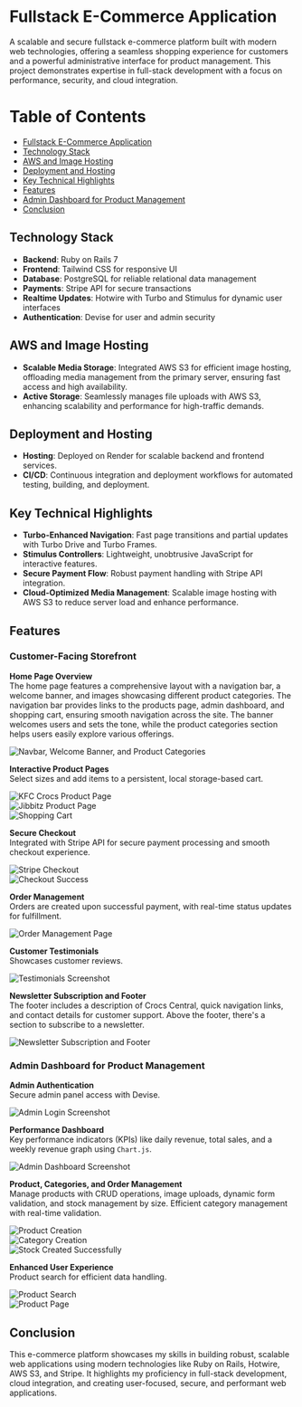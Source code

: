 # Fullstack E-Commerce Application

A scalable and secure fullstack e-commerce platform built with modern web technologies, offering a seamless shopping experience for customers and a powerful administrative interface for product management. This project demonstrates expertise in full-stack development with a focus on performance, security, and cloud integration.

# Table of Contents

- [Fullstack E-Commerce Application](#fullstack-e-commerce-application)
- [Technology Stack](#technology-stack)
- [AWS and Image Hosting](#aws-and-image-hosting)
- [Deployment and Hosting](#deployment-and-hosting)
- [Key Technical Highlights](#key-technical-highlights)
- [Features](#features)
- [Admin Dashboard for Product Management](#admin-dashboard-for-product-management)
- [Conclusion](#conclusion)

## Technology Stack

- **Backend**: Ruby on Rails 7
- **Frontend**: Tailwind CSS for responsive UI
- **Database**: PostgreSQL for reliable relational data management
- **Payments**: Stripe API for secure transactions
- **Realtime Updates**: Hotwire with Turbo and Stimulus for dynamic user interfaces
- **Authentication**: Devise for user and admin security

## AWS and Image Hosting

- **Scalable Media Storage**: Integrated AWS S3 for efficient image hosting, offloading media management from the primary server, ensuring fast access and high availability.
- **Active Storage**: Seamlessly manages file uploads with AWS S3, enhancing scalability and performance for high-traffic demands.

## Deployment and Hosting

- **Hosting**: Deployed on Render for scalable backend and frontend services.
- **CI/CD**: Continuous integration and deployment workflows for automated testing, building, and deployment.

## Key Technical Highlights

- **Turbo-Enhanced Navigation**: Fast page transitions and partial updates with Turbo Drive and Turbo Frames.
- **Stimulus Controllers**: Lightweight, unobtrusive JavaScript for interactive features.
- **Secure Payment Flow**: Robust payment handling with Stripe API integration.
- **Cloud-Optimized Media Management**: Scalable image hosting with AWS S3 to reduce server load and enhance performance.

## Features

### Customer-Facing Storefront

**Home Page Overview**  
The home page features a comprehensive layout with a navigation bar, a welcome banner, and images showcasing different product categories. The navigation bar provides links to the products page, admin dashboard, and shopping cart, ensuring smooth navigation across the site. The banner welcomes users and sets the tone, while the product categories section helps users easily explore various offerings.

![Navbar, Welcome Banner, and Product Categories](https://raw.githubusercontent.com/dyeung2/ecom-platform/main/app/assets/images/home-top.png)

**Interactive Product Pages**  
Select sizes and add items to a persistent, local storage-based cart.

![KFC Crocs Product Page](https://raw.githubusercontent.com/dyeung2/ecom-platform/main/app/assets/images/kfc-crocs.png)  
![Jibbitz Product Page](https://raw.githubusercontent.com/dyeung2/ecom-platform/main/app/assets/images/jibbitz-page.png)  
![Shopping Cart](https://raw.githubusercontent.com/dyeung2/ecom-platform/main/app/assets/images/cart-page.png)

**Secure Checkout**  
Integrated with Stripe API for secure payment processing and smooth checkout experience.

![Stripe Checkout](https://raw.githubusercontent.com/dyeung2/ecom-platform/main/app/assets/images/stripe-checkout.png)  
![Checkout Success](https://raw.githubusercontent.com/dyeung2/ecom-platform/main/app/assets/images/checkout-success.png)

**Order Management**  
Orders are created upon successful payment, with real-time status updates for fulfillment.

![Order Management Page](https://raw.githubusercontent.com/dyeung2/ecom-platform/main/app/assets/images/orders.png)

**Customer Testimonials**  
Showcases customer reviews.

![Testimonials Screenshot](https://raw.githubusercontent.com/dyeung2/ecom-platform/main/app/assets/images/home-mid.png)

**Newsletter Subscription and Footer**  
The footer includes a description of Crocs Central, quick navigation links, and contact details for customer support. Above the footer, there's a section to subscribe to a newsletter.

![Newsletter Subscription and Footer](https://raw.githubusercontent.com/dyeung2/ecom-platform/main/app/assets/images/home-bottom.png)

### Admin Dashboard for Product Management

**Admin Authentication**  
Secure admin panel access with Devise.

![Admin Login Screenshot](https://raw.githubusercontent.com/dyeung2/ecom-platform/main/app/assets/images/sign-in.png)

**Performance Dashboard**  
Key performance indicators (KPIs) like daily revenue, total sales, and a weekly revenue graph using `Chart.js`.

![Admin Dashboard Screenshot](https://raw.githubusercontent.com/dyeung2/ecom-platform/main/app/assets/images/dashboard.png)

**Product, Categories, and Order Management**  
Manage products with CRUD operations, image uploads, dynamic form validation, and stock management by size. Efficient category management with real-time validation.

![Product Creation](https://raw.githubusercontent.com/dyeung2/ecom-platform/main/app/assets/images/new-product.png)  
![Category Creation](https://raw.githubusercontent.com/dyeung2/ecom-platform/main/app/assets/images/new-category.png)  
![Stock Created Successfully](https://raw.githubusercontent.com/dyeung2/ecom-platform/main/app/assets/images/stock-created.png)

**Enhanced User Experience**  
Product search for efficient data handling.

![Product Search](https://raw.githubusercontent.com/dyeung2/ecom-platform/main/app/assets/images/product-search.png)  
![Product Page](https://raw.githubusercontent.com/dyeung2/ecom-platform/main/app/assets/images/products-page.png)

## Conclusion

This e-commerce platform showcases my skills in building robust, scalable web applications using modern technologies like Ruby on Rails, Hotwire, AWS S3, and Stripe. It highlights my proficiency in full-stack development, cloud integration, and creating user-focused, secure, and performant web applications.
